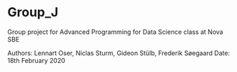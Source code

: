 # Group_J
Group project for Advanced Programming for Data Science class at Nova SBE

Authors: Lennart Oser, Niclas Sturm, Gideon Stülb, Frederik Søegaard
Date: 18th February 2020


 

